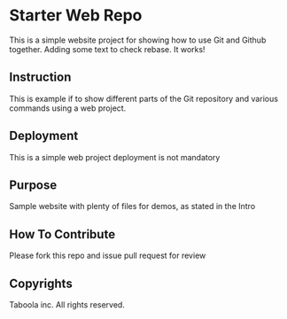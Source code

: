# Starter Web Repo

This is a simple website project for showing how to use Git and Github together.
Adding some text to check rebase.
It works!

## Instruction

This is example if to show different parts of the Git repository and various commands using a web project.

## Deployment

This is a simple web project deployment is not mandatory

## Purpose

Sample website with plenty of files for demos, as stated in the Intro

## How To Contribute

Please fork this repo and issue pull request for review

## Copyrights

Taboola inc. All rights reserved.